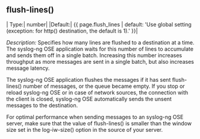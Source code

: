## flush-lines()

|  Type:|      number|
|Default:|   {{ page.flush_lines | default: 'Use global setting (exception: for http() destination, the default is 1).' }}|

*Description:* Specifies how many lines are flushed to a destination at
a time. The syslog-ng OSE application waits for this number of lines to
accumulate and sends them off in a single batch. Increasing this number
increases throughput as more messages are sent in a single batch, but
also increases message latency.

The syslog-ng OSE application flushes the messages if it has sent
flush-lines() number of messages, or the queue became empty. If you stop
or reload syslog-ng OSE or in case of network sources, the connection
with the client is closed, syslog-ng OSE automatically sends the unsent
messages to the destination.

For optimal performance when sending messages to an syslog-ng OSE
server, make sure that the value of flush-lines() is smaller than the
window size set in the log-iw-size() option in the source of your
server.
